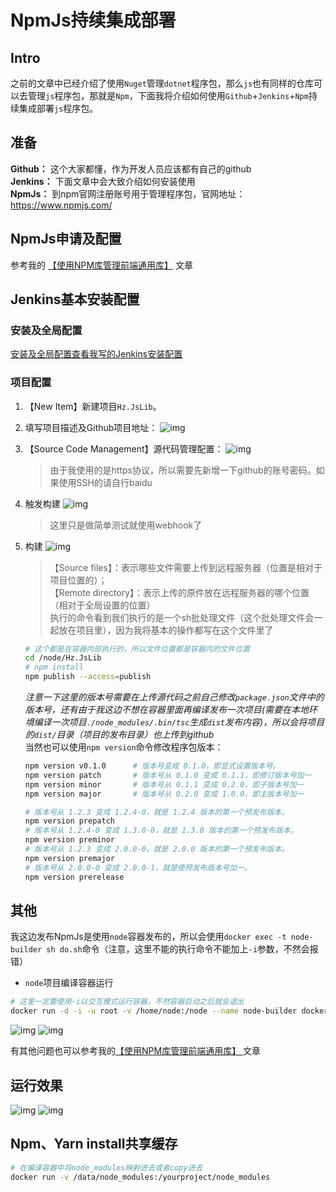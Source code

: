 # NpmJs持续集成部署

## Intro

之前的文章中已经介绍了使用`Nuget`管理`dotnet`程序包，那么`js`也有同样的仓库可以去管理`js`程序包，那就是`Npm`，下面我将介绍如何使用`Github`+`Jenkins`+`Npm`持续集成部署`js`程序包。

## 准备

**Github：** 这个大家都懂，作为开发人员应该都有自己的github  
**Jenkins：** 下面文章中会大致介绍如何安装使用  
**NpmJs：** 到npm官网注册账号用于管理程序包，官网地址：https://www.npmjs.com/


## NpmJs申请及配置

参考我的 [【使用NPM库管理前端通用库】](./base.md) 文章

## Jenkins基本安装配置

### 安装及全局配置
[安装及全局配置查看我写的Jenkins安装配置](../../develops/jenkins/install.md)

### 项目配置

1. 【New Item】新建项目`Hz.JsLib`。
1. 填写项目描述及Github项目地址：
    ![img](http://cdn.go99.top/docs/code/web/npm/ci6-1.png)
1. 【Source Code Management】源代码管理配置：
    ![img](http://cdn.go99.top/docs/code/web/npm/ci6-2.png)
    > 由于我使用的是https协议，所以需要先新增一下github的账号密码。如果使用SSH的请自行baidu
1. 触发构建
    ![img](http://cdn.go99.top/docs/code/web/npm/ci6-3.png)
    > 这里只是做简单测试就使用webhook了
1. 构建
    ![img](http://cdn.go99.top/docs/code/web/npm/ci6-4.png)
    > 【Source files】：表示哪些文件需要上传到远程服务器（位置是相对于项目位置的）；  
    > 【Remote directory】：表示上传的原件放在远程服务器的哪个位置（相对于全局设置的位置）  
    > 执行的命令看到我们执行的是一个sh批处理文件（这个批处理文件会一起放在项目里），因为我将基本的操作都写在这个文件里了

    ```sh
    # 这个都是在容器内部执行的，所以文件位置都是容器内的文件位置
    cd /node/Hz.JsLib
    # npm install
    npm publish --access=publish
    ```
    *注意一下这里的版本号需要在上传源代码之前自己修改`package.json`文件中的版本号，还有由于我这边不想在容器里面再编译发布一次项目(需要在本地环境编译一次项目`./node_modules/.bin/tsc`生成`dist`发布内容)，所以会将项目的`dist/`目录（项目的发布目录）也上传到github*  
    当然也可以使用`npm version`命令修改程序包版本：

    ```bash
    npm version v0.1.0      # 版本号变成 0.1.0，即显式设置版本号。
    npm version patch       # 版本号从 0.1.0 变成 0.1.1，即修订版本号加一
    npm version minor       # 版本号从 0.1.1 变成 0.2.0，即子版本号加一
    npm version major       # 版本号从 0.2.0 变成 1.0.0，即主版本号加一

    # 版本号从 1.2.3 变成 1.2.4-0，就是 1.2.4 版本的第一个预发布版本。
    npm version prepatch
    # 版本号从 1.2.4-0 变成 1.3.0-0，就是 1.3.0 版本的第一个预发布版本。
    npm version preminor
    # 版本号从 1.2.3 变成 2.0.0-0，就是 2.0.0 版本的第一个预发布版本。
    npm version premajor
    # 版本号从 2.0.0-0 变成 2.0.0-1，就是使预发布版本号加一。
    npm version prerelease
    ```

## 其他

我这边发布NpmJs是使用`node`容器发布的，所以会使用`docker exec -t node-builder sh do.sh`命令（注意，这里不能的执行命令不能加上`-i`参数，不然会报错）

* `node`项目编译容器运行  

```bash
# 这里一定要使用-i以交互模式运行容器，不然容器启动之后就会退出
docker run -d -i -u root -v /home/node:/node --name node-builder docker.io/node
```
![img](http://cdn.go99.top/docs/code/web/npm/ci8-1.png)
![img](http://cdn.go99.top/docs/code/web/npm/ci8-2.png)

有其他问题也可以参考我的[【使用NPM库管理前端通用库】 ](./base.md) 文章

## 运行效果

![img](http://cdn.go99.top/docs/code/web/npm/ci7-1.png)
![img](http://cdn.go99.top/docs/code/web/npm/ci7-2.png)

## Npm、Yarn install共享缓存

```bash
# 在编译容器中将node_modules映射进去或者copy进去
docker run -v /data/node_modules:/yourproject/node_modules
```
